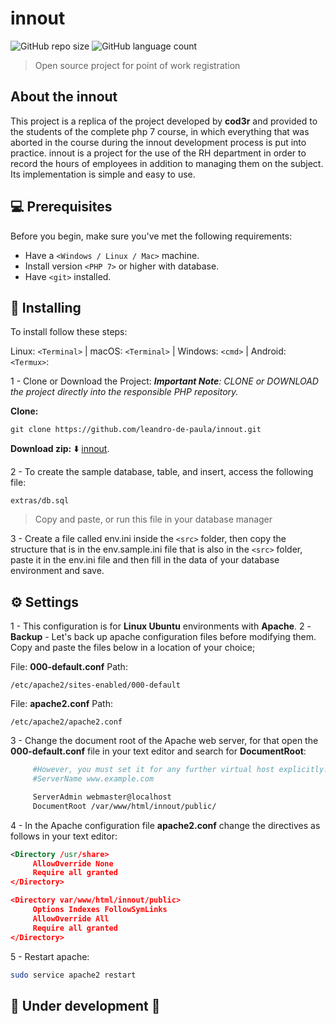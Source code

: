# innout
![GitHub repo size](https://img.shields.io/github/repo-size/leandro-de-paula/innout?style=for-the-badge)
![GitHub language count](https://img.shields.io/github/languages/count/leandro-de-paula/innout?style=for-the-badge)

>Open source project for point of work registration

## About the innout
This project is a replica of the project developed by **cod3r** and provided to the students of the complete php 7 course, in which everything that was aborted in the course during the innout development process is put into practice.
innout is a project for the use of the RH department in order to record the hours of employees in addition to managing them on the subject.
Its implementation is simple and easy to use.

## 💻 Prerequisites
Before you begin, make sure you've met the following requirements:
- Have a `<Windows / Linux / Mac>` machine.
- Install version `<PHP 7>` or higher with database.
- Have `<git>` installed.

## 🚀 Installing <innout>
 
To install <innout> follow these steps:
 
Linux: `<Terminal>` | macOS: `<Terminal>` | Windows: `<cmd>` | Android: `<Termux>`:
 
1 - Clone or Download the Project:
_**Important Note**: CLONE or DOWNLOAD the project directly into the responsible PHP repository._
 
**Clone:**
 
```
git clone https://github.com/leandro-de-paula/innout.git
```

**Download zip:** ⬇️
[innout](https://github.com/leandro-de-paula/innout/archive/main.zip).

2 - To create the sample database, table, and insert, access the following file:
```
extras/db.sql
```
>Copy and paste, or run this file in your database manager

3 - Create a file called env.ini inside the `<src>` folder, then copy the structure that is in the env.sample.ini file that is also in the `<src>` folder, paste it in the env.ini file and then fill in the data of your database environment and save.

## ⚙️ Settings
1 - This configuration is for **Linux Ubuntu** environments with **Apache**.
2 - **Backup** - Let's back up apache configuration files before modifying them.
Copy and paste the files below in a location of your choice;

File:
**000-default.conf**
Path:
```
/etc/apache2/sites-enabled/000-default
```

File:
**apache2.conf**
Path:
```
/etc/apache2/apache2.conf
```


3 - Change the document root of the Apache web server, for that open the **000-default.conf** file in your text editor and search for **DocumentRoot**:

```sh
     #However, you must set it for any further virtual host explicitly.
     #ServerName www.example.com

     ServerAdmin webmaster@localhost
     DocumentRoot /var/www/html/innout/public/
```


4 - In the Apache configuration file **apache2.conf** change the directives as follows in your text editor:

```xml
<Directory /usr/share>
     AllowOverride None
     Require all granted
</Directory>

<Directory var/www/html/innout/public>
     Options Indexes FollowSymLinks
     AllowOverride All
     Require all granted
</Directory>

```

5 - Restart apache:

```sh
sudo service apache2 restart
```


## 🚧 Under development 🚧 



